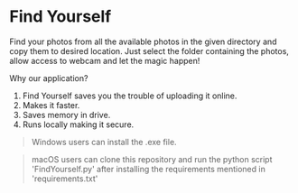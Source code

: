 # Find Yourself

Find your photos from all the available photos in the given directory and copy them to desired location. Just select the folder containing the photos, allow access to webcam and let the magic happen!

Why our application?

1. Find Yourself saves you the trouble of uploading it online.
2. Makes it faster.
3. Saves memory in drive.
4. Runs locally making it secure.


> Windows users can install the .exe file.

> macOS users can clone this repository and run the python script 'FindYourself.py' after installing the requirements mentioned in 'requirements.txt'